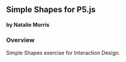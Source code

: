 ## Simple Shapes for P5.js
#### by Natalie Morris



### Overview
Simple Shapes exercise for Interaction Design.
